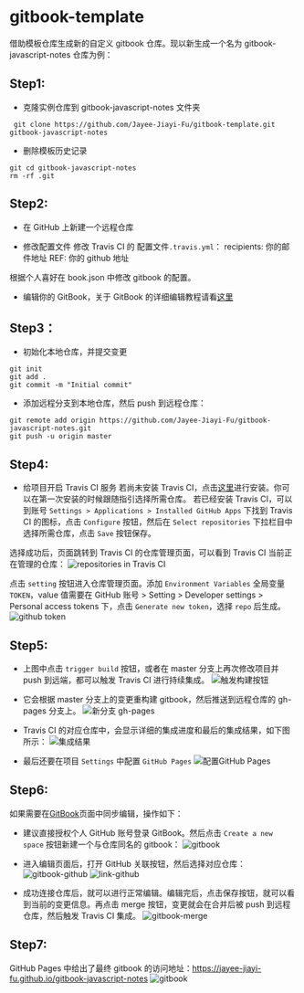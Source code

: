 # gitbook-template

借助模板仓库生成新的自定义 gitbook 仓库。现以新生成一个名为 gitbook-javascript-notes 仓库为例：

## Step1:

- 克隆实例仓库到 gitbook-javascript-notes 文件夹

```shell
 git clone https://github.com/Jayee-Jiayi-Fu/gitbook-template.git gitbook-javascript-notes
```

- 删除模板历史记录

```shell
git cd gitbook-javascript-notes
rm -rf .git
```

## Step2:

- 在 GitHub 上新建一个远程仓库

- 修改配置文件
  修改 Travis CI 的 配置文件`.travis.yml`：
  recipients: 你的邮件地址
  REF: 你的 github 地址

根据个人喜好在 book.json 中修改 gitbook 的配置。

- 编辑你的 GitBook，关于 GitBook 的详细编辑教程请看[这里]()

## Step3：

- 初始化本地仓库，并提交变更

```shell
git init
git add .
git commit -m "Initial commit"
```

- 添加远程分支到本地仓库，然后 push 到远程仓库：

```shell
git remote add origin https://github.com/Jayee-Jiayi-Fu/gitbook-javascript-notes.git
git push -u origin master
```

## Step4:

- 给项目开启 Travis CI 服务
  若尚未安装 Travis CI，点击[这里](https://github.com/marketplace/travis-ci)进行安装。你可以在第一次安装的时候跟随指引选择所需仓库。
  若已经安装 Travis CI，可以到账号 `Settings > Applications > Installed GitHub Apps` 下找到 Travis CI 的图标，点击 `Configure` 按钮，然后在 `Select repositories` 下拉栏目中选择所需仓库，点击 `Save` 按钮保存。

选择成功后，页面跳转到 Travis CI 的仓库管理页面，可以看到 Travis CI 当前正在管理的仓库：
![repositories in Travis CI](http://q5frcy1n7.bkt.clouddn.com/images/gitbook/gitbook-template/repositories-in-Travis.JPG)

点击 `setting` 按钮进入仓库管理页面。添加 `Environment Variables` 全局变量 `TOKEN`，value 值需要在 GitHub 账号 > Setting > Developer settings > Personal access tokens 下，点击 `Generate new token`，选择 `repo` 后生成。
![github token](http://q5frcy1n7.bkt.clouddn.com/images/gitbook/gitbook-template/github-token.JPG)

## Step5:

- 上图中点击 `trigger build` 按钮，或者在 master 分支上再次修改项目并 push 到远端，都可以触发 Travis CI 进行持续集成。
  ![触发构建按钮](http://q5frcy1n7.bkt.clouddn.com/images/gitbook/gitbook-template/trigger-build.JPG)

- 它会根据 master 分支上的变更重构建 gitbook，然后推送到远程仓库的 gh-pages 分支上。
  ![新分支 gh-pages](http://q5frcy1n7.bkt.clouddn.com/images/gitbook/gitbook-template/gh-pages.JPG)

- Travis CI 的对应仓库中，会显示详细的集成进度和最后的集成结果，如下图所示：
  ![集成结果](http://q5frcy1n7.bkt.clouddn.com/images/gitbook/gitbook-template/joblog.JPG)

- 最后还要在项目 `Settings` 中配置 `GitHub Pages`
  ![配置GitHub Pages](http://q5frcy1n7.bkt.clouddn.com/images/gitbook/gitbook-template/github-pages.JPG)

## Step6:

如果需要在[GitBook](https://app.gitbook.com/)页面中同步编辑，操作如下：

- 建议直接授权个人 GitHub 账号登录 GitBook。然后点击 `Create a new space` 按钮新建一个与仓库同名的 gitbook：
  ![gitbook](http://q5frcy1n7.bkt.clouddn.com/images/gitbook/gitbook-template/create-gitbook.JPG)

- 进入编辑页面后，打开 GitHub 关联按钮，然后选择对应仓库：
  ![gitbook-github](http://q5frcy1n7.bkt.clouddn.com/images/gitbook/gitbook-template/gitbook-github.JPG)
  ![link-github](http://q5frcy1n7.bkt.clouddn.com/images/gitbook/gitbook-template/link-github.JPG)

- 成功连接仓库后，就可以进行正常编辑。编辑完后，点击保存按钮，就可以看到当前的变更信息。再点击 merge 按钮，变更就会在合并后被 push 到远程仓库，然后触发 Travis CI 集成。
  ![gitbook-merge](http://q5frcy1n7.bkt.clouddn.com/images/gitbook/gitbook-template/gitbook-merge.JPG)

## Step7:

GitHub Pages 中给出了最终 gitbook 的访问地址：https://jayee-jiayi-fu.github.io/gitbook-javascript-notes
![gitbook](http://q5frcy1n7.bkt.clouddn.com/images/gitbook/gitbook-template/gitbook.JPG)
